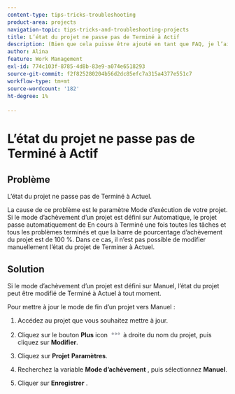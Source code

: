 ```yaml
---
content-type: tips-tricks-troubleshooting
product-area: projects
navigation-topic: tips-tricks-and-troubleshooting-projects
title: L’état du projet ne passe pas de Terminé à Actif
description: (Bien que cela puisse être ajouté en tant que FAQ, je l’ai laissé sous la forme d’un article pour des raisons de capacité de recherche).
author: Alina
feature: Work Management
exl-id: 774c103f-8785-4d8b-83e9-a074e6518293
source-git-commit: f2f825280204b56d2dc85efc7a315a4377e551c7
workflow-type: tm+mt
source-wordcount: '182'
ht-degree: 1%

---
```


# L’état du projet ne passe pas de Terminé à Actif

<!--
<p data-mc-conditions="QuicksilverOrClassic.Draft mode">(Although this can be added as an FAQ, I have left this as its own article for search-ability reasons)</p>
-->

## Problème

L’état du projet ne passe pas de Terminé à Actuel.

La cause de ce problème est le paramètre Mode d’exécution de votre projet. Si le mode d’achèvement d’un projet est défini sur Automatique, le projet passe automatiquement de En cours à Terminé une fois toutes les tâches et tous les problèmes terminés et que la barre de pourcentage d’achèvement du projet est de 100 %. Dans ce cas, il n’est pas possible de modifier manuellement l’état du projet de Terminer à Actuel.

## Solution

Si le mode d’achèvement d’un projet est défini sur Manuel, l’état du projet peut être modifié de Terminé à Actuel à tout moment.

Pour mettre à jour le mode de fin d’un projet vers Manuel :

1. Accédez au projet que vous souhaitez mettre à jour.
1. Cliquez sur le bouton **Plus** icon ![](assets/more-icon.png) à droite du nom du projet, puis cliquez sur **Modifier**.
1. Cliquez sur **Projet** **Paramètres**.

1. Recherchez la variable **Mode d’achèvement** , puis sélectionnez **Manuel**.

1. Cliquer sur **Enregistrer** .
